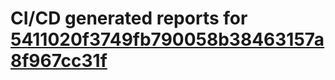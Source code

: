 # CI/CD generated reports for [5411020f3749fb790058b38463157a8f967cc31f](https://github.com/hydephp/develop/commit/5411020f3749fb790058b38463157a8f967cc31f)
